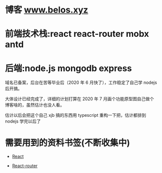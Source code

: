 # 博客 www.belos.xyz

# 前端技术栈:react react-router mobx antd

# 后端:node.js mongodb express

域名已备案，后台在苦等毕业后（2020 年 6 月快了），工作稳定了自己学 nodejs 后开搞。

大体设计已经完成了，详细的计划打算在 2020 年 7 月画个功能原型图自己做个博客啥的，虽然估计也没人看。

估计以后会把这个自己 xjb 搞的东西用 typescript 重构一下把，估计都排到 nodejs 学完以后了 

# 需要用到的资料书签(不断收集中)
* [React](https://react.docschina.org/)

* [React-router](https://reacttraining.com/react-router/web/guides/quick-start)
